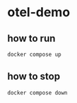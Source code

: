 # otel-demo

## how to run
``` bash
docker compose up
```

## how to stop
``` bash
docker compose down
```
